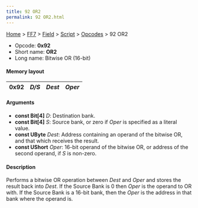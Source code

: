 ```yaml
---
title: 92 OR2
permalink: 92 OR2.html
---
```


[Home](../../../../Main%20Page.md) > [FF7](../../../../FF7.md) > [Field](../../../Field.md) > [Script](../../Script.md) > [Opcodes](../Opcodes.md) > 92 OR2

-   Opcode: **0x92**
-   Short name: **OR2**
-   Long name: Bitwise OR (16-bit)

#### Memory layout

| 0x92 | *D/S* | *Dest* | *Oper* |
|------|-------|--------|--------|

#### Arguments

-   **const Bit\[4\]** *D*: Destination bank.
-   **const Bit\[4\]** *S*: Source bank, or zero if *Oper* is specified
    as a literal value.
-   **const UByte** *Dest*: Address containing an operand of the bitwise
    OR, and that which receives the result.
-   **const UShort** *Oper*: 16-bit operand of the bitwise OR, or
    address of the second operand, if *S* is non-zero.

#### Description

Performs a bitwise OR operation between *Dest* and *Oper* and stores the
result back into *Dest*. If the Source Bank is 0 then *Oper* is the
operand to OR with. If the Source Bank is a 16-bit bank, then the *Oper*
is the address in that bank where the operand is.

